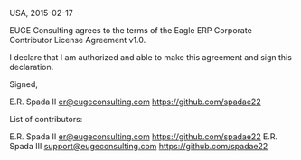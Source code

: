 USA, 2015-02-17

EUGE Consulting agrees to the terms of the Eagle ERP Corporate Contributor License
Agreement v1.0.

I declare that I am authorized and able to make this agreement and sign this
declaration.

Signed,

E.R. Spada II er@eugeconsulting.com https://github.com/spadae22

List of contributors:

E.R. Spada II er@eugeconsulting.com https://github.com/spadae22
E.R. Spada III support@eugeconsulting.com https://github.com/spadae22

